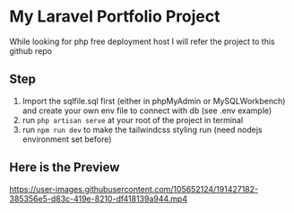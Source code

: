 # My Laravel Portfolio Project

While looking for php free deployment host I will refer the project to this github repo
## Step
1. Import the sqlfile.sql first (either in phpMyAdmin or MySQLWorkbench) and create your own env file to connect with db (see .env example)
2. run `php artisan serve` at your root of the project in terminal
3. run `npm run dev` to make the tailwindcss styling run (need nodejs environment set before)

## Here is the Preview

https://user-images.githubusercontent.com/105652124/191427182-385356e5-d83c-419e-8210-df418139a944.mp4

